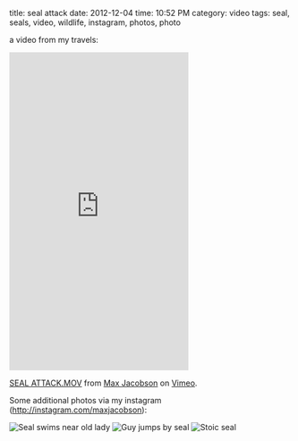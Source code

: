 title: seal attack
date: 2012-12-04
time: 10:52 PM
category: video
tags: seal, seals, video, wildlife, instagram, photos, photo

a video from my travels:

<iframe class="vimeo" src="http://player.vimeo.com/video/54916902?byline=0&amp;portrait=0&amp;badge=0&amp;color=c9ff23" width="320" height="569" frameborder="0" webkitAllowFullScreen mozallowfullscreen allowFullScreen></iframe> <p><a href="http://vimeo.com/54916902">SEAL ATTACK.MOV</a> from <a href="http://vimeo.com/maxjacobson">Max Jacobson</a> on <a href="http://vimeo.com">Vimeo</a>.</p>

Some additional photos via my instagram (<http://instagram.com/maxjacobson>):

![Seal swims near old lady](/img/2012-12-04-seal-3.jpg)
![Guy jumps by seal](/img/2012-12-04-seal-2.jpg)
![Stoic seal](/img/2012-12-04-seal-1.jpg)